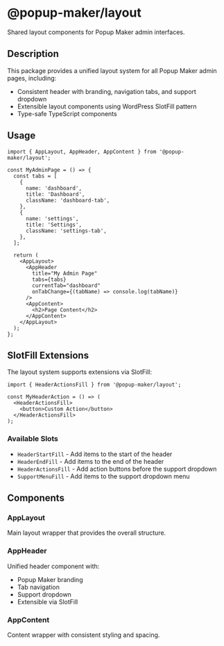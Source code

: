 # @popup-maker/layout

Shared layout components for Popup Maker admin interfaces.

## Description

This package provides a unified layout system for all Popup Maker admin pages, including:
- Consistent header with branding, navigation tabs, and support dropdown
- Extensible layout components using WordPress SlotFill pattern
- Type-safe TypeScript components

## Usage

```tsx
import { AppLayout, AppHeader, AppContent } from '@popup-maker/layout';

const MyAdminPage = () => {
  const tabs = [
    {
      name: 'dashboard',
      title: 'Dashboard',
      className: 'dashboard-tab',
    },
    {
      name: 'settings',
      title: 'Settings',
      className: 'settings-tab',
    },
  ];

  return (
    <AppLayout>
      <AppHeader
        title="My Admin Page"
        tabs={tabs}
        currentTab="dashboard"
        onTabChange={(tabName) => console.log(tabName)}
      />
      <AppContent>
        <h2>Page Content</h2>
      </AppContent>
    </AppLayout>
  );
};
```

## SlotFill Extensions

The layout system supports extensions via SlotFill:

```tsx
import { HeaderActionsFill } from '@popup-maker/layout';

const MyHeaderAction = () => (
  <HeaderActionsFill>
    <button>Custom Action</button>
  </HeaderActionsFill>
);
```

### Available Slots

- `HeaderStartFill` - Add items to the start of the header
- `HeaderEndFill` - Add items to the end of the header
- `HeaderActionsFill` - Add action buttons before the support dropdown
- `SupportMenuFill` - Add items to the support dropdown menu

## Components

### AppLayout
Main layout wrapper that provides the overall structure.

### AppHeader
Unified header component with:
- Popup Maker branding
- Tab navigation
- Support dropdown
- Extensible via SlotFill

### AppContent
Content wrapper with consistent styling and spacing.
